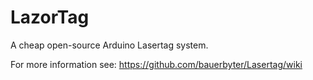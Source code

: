 LazorTag
========

A cheap open-source Arduino Lasertag system.

For more information see: https://github.com/bauerbyter/Lasertag/wiki
